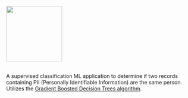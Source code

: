 <img src="https://user-images.githubusercontent.com/8730447/32693954-511faf46-c702-11e7-99a2-fd8249830fec.png" width="150">
<br><br>

A supervised classification ML application to determine if two records containing PII (Personally Identifiable Information) 
are the same person. Utilizes the [Gradient Boosted Decision Trees algorithm](https://en.wikipedia.org/wiki/Gradient_boosting).
